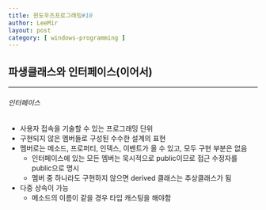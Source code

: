 ```yaml
---
title: 윈도우즈프로그래밍#10
author: LeeMir
layout: post
category: [ windows-programming ]
---
```


## 파생클래스와 인터페이스(이어서)

- - -

###### 인터페이스

- 사용자 접속을 기술할 수 있는 프로그래밍 단위
- 구현되지 않은 멤버들로 구성된 수수한 설계의 표현
- 멤버로는 메소드, 프로퍼티, 인덱스, 이벤트가 올 수 있고, 모두 구현 부분은 없음
  - 인터페이스에 있는 모든 멤버는 묵시적으로 public이므로 접근 수정자를 public으로 명시
  - 멤버 중 하나라도 구현하지 않으면 derived 클래스는 추상클래스가 됨
- 다중 상속이 가능
  - 메소드의 이름이 같을 경우 타입 캐스팅을 해야함

